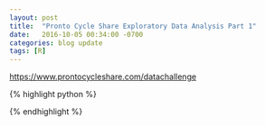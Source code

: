 ```yaml
---
layout: post
title:  "Pronto Cycle Share Exploratory Data Analysis Part 1"
date:   2016-10-05 00:34:00 -0700
categories: blog update
tags: [R]
---
```


https://www.prontocycleshare.com/datachallenge

{% highlight python %}

	    
{% endhighlight %}
